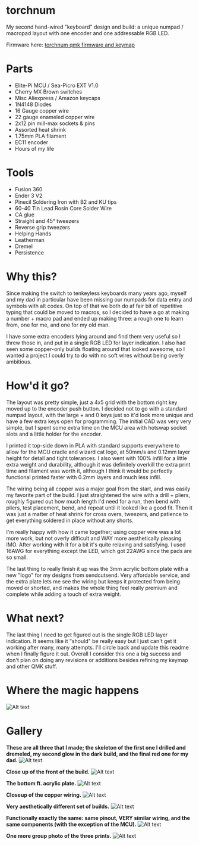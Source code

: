 # torchnum
My second hand-wired "keyboard" design and build: a unique numpad / macropad layout with one encoder and one addressable RGB LED.

Firmware here: [torchnum qmk firmware and keymap](https://github.com/terryorchard/qmk_firmware/tree/master/keyboards/wizrad/torchnum)

# Parts
* Elite-Pi MCU / Sea-Picro EXT V1.0
* Cherry MX Brown switches
* Misc Aliexpress / Amazon keycaps
* 1N4148 Diodes
* 16 Gauge copper wire
* 22 gauge enameled copper wire
* 2x12 pin mill-max sockets & pins
* Assorted heat shrink
* 1.75mm PLA filament
* EC11 encoder
* Hours of my life

# Tools
* Fusion 360
* Ender 3 V2
* Pinecil Soldering Iron with B2 and KU tips
* 60-40 Tin Lead Rosin Core Solder Wire
* CA glue
* Straight and 45° tweezers
* Reverse grip tweezers
* Helping Hands
* Leatherman
* Dremel
* Persistence

# Why this?
Since making the switch to tenkeyless keyboards many years ago, myself and my dad in particular have been missing our numpads for data entry and symbols with alt codes. On top of that we both do af fair bit of repetitive typing that could be moved to macros, so I decided to have a go at making a number + macro pad and ended up making three: a rough one to learn from, one for me, and one for my old man.

I have some extra encoders lying around and find them very useful so I threw those in, and put in a single RGB LED for layer indication. I also had seen some copper-only builds floating around that looked awesome, so I wanted a project I could try to do with no soft wires without being overly ambitious.

# How'd it go?
The layout was pretty simple, just a 4x5 grid with the bottom right key moved up to the encoder push button. I decided not to go with a standard numpad layout, with the large + and 0 keys just so it'd look more unique and have a few extra keys open for programming. The initial CAD was very very simple, but I spent some extra time on the MCU area with hotswap socket slots and a little holder for the encoder.

I printed it top-side down in PLA with standard supports everywhere to allow for the MCU cradle and wizard cat logo, at 50mm/s and 0.12mm layer height for detail and tight tolerances. I also went with 100% infill for a little extra weight and durability, although it was definitely overkill the extra print time and filament was worth it, although I think it would be perfectly functional printed faster with 0.2mm layers and much less infill.

The wiring being all copper was a major goal from the start, and was easily my favorite part of the build. I just straightened the wire with a drill + pliers, roughly figured out how much length I'd need for a run, then bend with pliers, test placement, bend, and repeat until it looked like a good fit. Then it was just a matter of heat shrink for cross overs, tweezers, and patience to get everything soldered in place without any shorts.

I'm really happy with how it came together; using copper wire was a lot more work, but not overly difficult and WAY more aesthetically pleasing IMO. After working with it for a bit it's quite relaxing and satisfying. I used 16AWG for everything except the LED, which got 22AWG since the pads are so small.

The last thing to really finish it up was the 3mm acrylic bottom plate with a new "logo" for my designs from sendcutsend. Very affordable service, and the extra plate lets me see the wiring but keeps it protected from being moved or shorted, and makes the whole thing feel really premium and complete while adding a touch of extra weight.

# What next?
The last thing I need to get figured out is the single RGB LED layer indication. It seems like it "should" be really easy but I just can't get it working after many, many attempts. I'll circle back and update this readme when I finally figure it out. Overall I consider this one a big success and don't plan on doing any revisions or additions besides refining my keymap and other QMK stuff.

# Where the magic happens
![Alt text](images/workbench.jpg?raw=true "Workbench")

# Gallery

**These are all three that I made; the skeleton of the first one I drilled and dremeled, my second glow in the dark build, and the final red one for my dad.**
![Alt text](images/torchnum(7).jpg?raw=true "All together now")

**Close up of the front of the build.**
![Alt text](images/torchnum(1).jpg?raw=true)

**The bottom ft. acrylic plate.**
![Alt text](images/torchnum(2).jpg?raw=true)

**Closeup of the copper wiring.**
![Alt text](images/torchnum(3).jpg?raw=true)

**Very aesthetically different set of builds.**
![Alt text](images/torchnum(4).jpg?raw=true)

**Functionally exactly the same: same pinout, VERY similar wiring, and the same components (with the exception of the MCU).**
![Alt text](images/torchnum(5).jpg?raw=true)

**One more group photo of the three prints.**
![Alt text](images/torchnum(6).jpg?raw=true)
